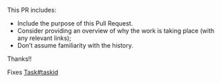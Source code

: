 This PR includes:

* Include the purpose of this Pull Request. 
* Consider providing an overview of why the work is taking place (with any relevant links); 
* Don’t assume familiarity with the history. 

Thanks!!

Fixes [Task#taskid](https://cdo.telefonica.com/redmine/issues/taskid)


